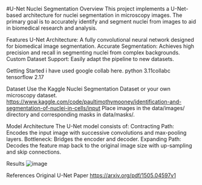 #U-Net Nuclei Segmentation
Overview
This project implements a U-Net-based architecture for nuclei segmentation in microscopy images. The primary goal is to accurately identify and segment nuclei from images to aid in biomedical research and analysis.

Features
U-Net Architecture: A fully convolutional neural network designed for biomedical image segmentation.
Accurate Segmentation: Achieves high precision and recall in segmenting nuclei from complex backgrounds.
Custom Dataset Support: Easily adapt the pipeline to new datasets.

Getting Started
i have used google collab here.
python 3.11collabc
tensorflow 2.17

Dataset
Use the Kaggle Nuclei Segmentation Dataset or your own microscopy dataset.
https://www.kaggle.com/code/paultimothymooney/identification-and-segmentation-of-nuclei-in-cells/input
Place images in the data/images/ directory and corresponding masks in data/masks/.

Model Architecture
The U-Net model consists of:
Contracting Path: Encodes the input image with successive convolutions and max-pooling layers.
Bottleneck: Bridges the encoder and decoder.
Expanding Path: Decodes the feature map back to the original image size with up-sampling and skip connections.

Results
![image](https://github.com/user-attachments/assets/5df63382-b243-4a18-9983-f6d39084a343)

References
Original U-Net Paper https://arxiv.org/pdf/1505.04597v1
